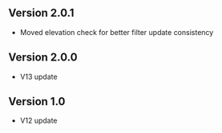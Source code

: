 ## Version 2.0.1
- Moved elevation check for better filter update consistency

## Version 2.0.0
- V13 update

## Version 1.0
- V12 update

